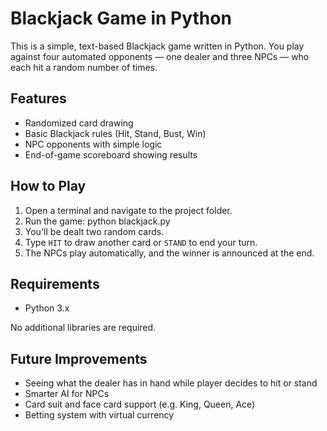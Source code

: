 # Blackjack Game in Python

This is a simple, text-based Blackjack game written in Python. You play against four automated opponents — one dealer and three NPCs — who each hit a random number of times.

## Features
- Randomized card drawing
- Basic Blackjack rules (Hit, Stand, Bust, Win)
- NPC opponents with simple logic
- End-of-game scoreboard showing results

## How to Play
1. Open a terminal and navigate to the project folder.
2. Run the game:
python blackjack.py
3. You'll be dealt two random cards.
4. Type `HIT` to draw another card or `STAND` to end your turn.
5. The NPCs play automatically, and the winner is announced at the end.

## Requirements
- Python 3.x

No additional libraries are required.

## Future Improvements
- Seeing what the dealer has in hand while player decides to hit or stand
- Smarter AI for NPCs
- Card suit and face card support (e.g. King, Queen, Ace)
- Betting system with virtual currency
